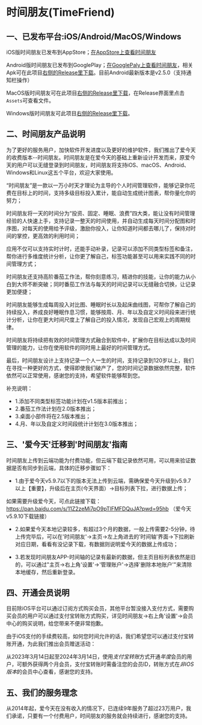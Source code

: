 # 时间朋友(TimeFriend)

## 一、已发布平台:iOS/Android/MacOS/Windows

iOS版时间朋友已发布到AppStore；[在AppStore上查看时间朋友](https://apps.apple.com/cn/app/%E6%97%B6%E9%97%B4%E6%9C%8B%E5%8F%8B/id6444887169?l=en)

Android版时间朋友已发布到GooglePlay；[在GooglePaly上查看时间朋友](https://play.google.com/store/apps/details?id=vip.timefriend.timefriend)，相关Apk可在此项目[右侧的Release里下载](https://github.com/Yaohong9257/TimeFriend/releases)。目前Android最新版本是v2.5.0（支持通知栏操作）



MacOS版时间朋友可在此项目[右侧的Release里下载](https://github.com/Yaohong9257/TimeFriend/releases)，在Release界面里点击`Assets`可查看文件。

Windows版时间朋友可此项目[右侧的Release里下载](https://github.com/Yaohong9257/TimeFriend/releases)。

## 二、时间朋友产品说明

为了更好的服务用户，加快软件开发进度以及更好的维护软件，我们推出了爱今天的收费版本--时间朋友。时间朋友是在爱今天的基础上重新设计开发而来，原爱今天的用户可以无缝登录到时间朋友，时间朋友将支持iOS、macOS、Android、Windows和Linux这五个平台，欢迎大家使用。

“时间朋友”是一款以一万小时天才理论为主导的个人时间管理软件，能够记录你花费在目标上的时间，支持多级目标投入累计，能自动生成统计图表，帮你量化你的努力；

时间朋友将一天的时间分为“投资、固定、睡眠、浪费”四大类，能让没有时间管理经验的人快速上手，支持记录一整天的时间使用，并自动生成每天时间分配图和时序图，对每天的使用给予评级，激励你投入，让你知道时间都去哪儿了，保持对时间的掌控，更高效的利用时间；

应用不仅可以支持实时计时，还能手动补录，记录可以添加不同类型标签和备注，帮你进行多维度统计分析，让你更了解自己，标签功能甚至可以用来实践不同的时间管理方式；

时间朋友还支持高阶番茄工作法，帮你刻意练习，精进你的技能，让你的能力从小白到大师不断突破；同时番茄工作法与每天的时间记录可以无缝融合切换，让记录更加便捷；

时间朋友能够生成每周投入对比图、睡眠时长以及起床曲线图，可帮你了解自己的持续投入，养成良好睡眠作息习惯，能够按周、月、年以及自定义时间段来进行统计分析，让你在更大时间尺度上了解自己的投入情况，发现自己宏观上的周期规律。

时间朋友将持续把有效的时间管理方式融合到软件中，扩展你在目标达成以及时间管理的能力，让你在使用软件的同时用上最好的时间管理方式。

最后，时间朋友设计上支持记录一个人一生的时间，支持记录到120岁以上，我们在寻找一种更好的方式，使得即使我们破产了，您的时间记录数据依然完整，软件依然可以正常使用，感谢您的支持，希望软件能够帮到您。


补充说明：
* 1.添加不同类型标签功能计划在v1.5版本前推出；
* 2.番茄工作法计划在2.0版本推出；
* 3.桌面小部件将在2.5版本推出；
* 4.月、年以及自定义时间段统计计划在3.0版本推出；



## 三、'爱今天'迁移到'时间朋友'指南

时间朋友上传到云端功能为付费功能，但云端下载记录依然可用，可以用来验证数据是否有同步到云端，具体的迁移步骤如下：

* 1.由于爱今天v5.9.7以下的版本无法上传到云端，需确保爱今天升级到v5.9.7以上【重要】，升级后在主页(今天界面）->目标列表下拉，进行数据上传；

如果需要升级爱今天，可点此链接下载：https://pan.baidu.com/s/11Z2zeMi7pO9pTlFMFDQuJA?pwd=95hb （爱今天v5.9.10下载链接）

* 2.如果爱今天本地记录较多，有超过3个月的数据，一般上传需要2-5分钟，待上传完毕后，可以在'时间朋友'->主页->左上角进去的'时间轴'界面->下拉刷新对应日期，看看有没记录下载，有数据则说明爱今天的数据上传成功；

* 3.若发现时间朋友APP-时间轴的记录有最新的数据，但主页目标列表依然是旧的，可以通过"主页->右上角'设置'->'管理账户'->选择'删除本地账户'"来清除本地缓存，然后重新登录。


## 四、开通会员说明

目前除iOS平台可以通过订阅方式购买会员，其他平台暂没接入支付方式，需要购买会员的用户可以通过支付宝转账方式购买，详见时间朋友->右上角'设置'->会员中心的购买说明，给您带来不便非常抱歉。

由于iOS支付的手续费较高，如何您时间允许的话，我们希望您可以通过支付宝转账开通，为此我们推出会员赠送活动：

从2023年3月14日起至2024年3月14日，使用*支付宝转账*方式开通*年度*会员的用户，可额外获得两个月会员，支付宝转账时需备注您的会员ID，转账方式在*非iOS版本*的会员中心查看，感谢您的支持。

## 五、我们的服务理念

从2014年起，爱今天在没有收入的情况下，已连续9年服务了超过23万用户，我们承诺，只要有一个付费用户，时间朋友的服务就会持续进行，感谢您的支持。



